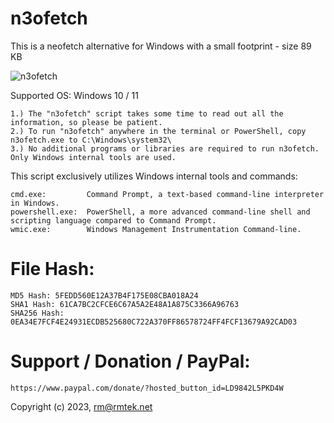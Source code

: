 # n3ofetch

This is a neofetch alternative for Windows with a small footprint - size 89 KB

![n3ofetch](https://github.com/rmtek/n3ofetch/assets/24634504/7c0fe5de-7a04-4f8d-8bda-8022e8ca4e94)

Supported OS: Windows 10 / 11

    1.) The "n3ofetch" script takes some time to read out all the information, so please be patient.
    2.) To run "n3ofetch" anywhere in the terminal or PowerShell, copy n3ofetch.exe to C:\Windows\system32\
    3.) No additional programs or libraries are required to run n3ofetch. Only Windows internal tools are used.

This script exclusively utilizes Windows internal tools and commands:

    cmd.exe:         Command Prompt, a text-based command-line interpreter in Windows.
    powershell.exe:  PowerShell, a more advanced command-line shell and scripting language compared to Command Prompt.
    wmic.exe:        Windows Management Instrumentation Command-line.


# File Hash:

    MD5 Hash: 5FEDD560E12A37B4F175E08CBA018A24
    SHA1 Hash: 61CA7BC2CFCE6C67A5A2E48A1A875C3366A96763
    SHA256 Hash: 0EA34E7FCF4E24931ECDB525680C722A370FF86578724FF4FCF13679A92CAD03


# Support / Donation / PayPal:
    https://www.paypal.com/donate/?hosted_button_id=LD9842L5PKD4W


Copyright (c) 2023, rm@rmtek.net

